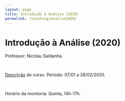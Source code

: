 ```yaml
---
layout: page
title: Introdução à Análise (2020)
permalink: /teaching/analise2020/
---
```


# Introdução à Análise (2020)

Professor: Nicolau Saldanha.

<br>

[Descrição](https://impa.br/ensino/programas-de-formacao/mestrado-academico/disciplinas-mestrado-academico/combinatoria-i/) do curso. Período: 07/01 a 28/02/2020.

<br>

Horário da monitoria: Quinta, 14h-17h.

